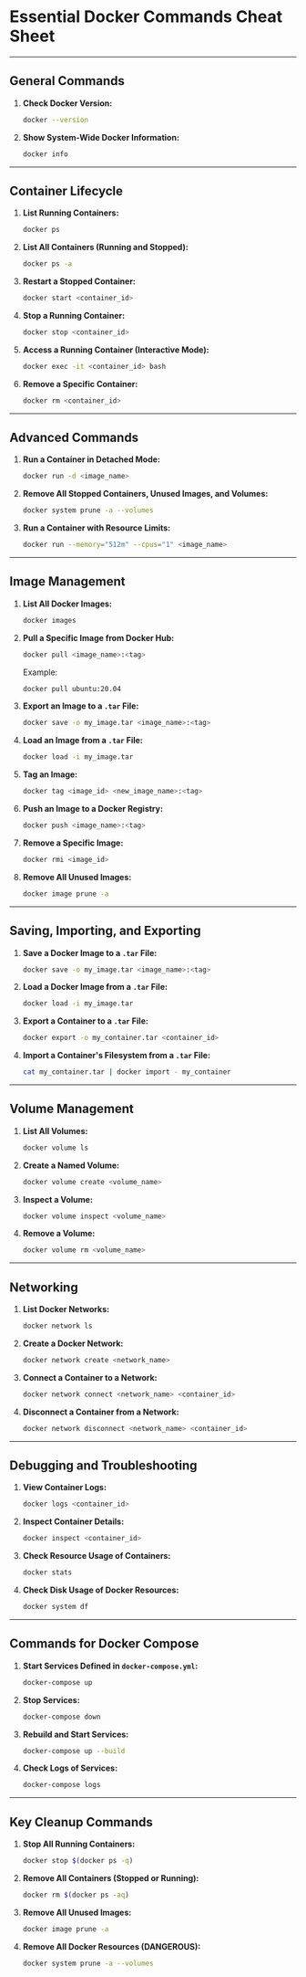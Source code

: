 # Essential Docker Commands Cheat Sheet

---

## **General Commands**

1. **Check Docker Version:**
   ```bash
   docker --version
   ```

2. **Show System-Wide Docker Information:**
   ```bash
   docker info
   ```

---

## **Container Lifecycle**

1. **List Running Containers:**
   ```bash
   docker ps
   ```

2. **List All Containers (Running and Stopped):**
   ```bash
   docker ps -a
   ```

3. **Restart a Stopped Container:**
   ```bash
   docker start <container_id>
   ```

4. **Stop a Running Container:**
   ```bash
   docker stop <container_id>
   ```

5. **Access a Running Container (Interactive Mode):**
   ```bash
   docker exec -it <container_id> bash
   ```

6. **Remove a Specific Container:**
   ```bash
   docker rm <container_id>
   ```

---

## **Advanced Commands**

1. **Run a Container in Detached Mode:**
   ```bash
   docker run -d <image_name>
   ```

2. **Remove All Stopped Containers, Unused Images, and Volumes:**
   ```bash
   docker system prune -a --volumes
   ```

3. **Run a Container with Resource Limits:**
   ```bash
   docker run --memory="512m" --cpus="1" <image_name>
   ```

---

## **Image Management**

1. **List All Docker Images:**
   ```bash
   docker images
   ```

2. **Pull a Specific Image from Docker Hub:**
   ```bash
   docker pull <image_name>:<tag>
   ```
   Example:
   ```bash
   docker pull ubuntu:20.04
   ```

3. **Export an Image to a `.tar` File:**
   ```bash
   docker save -o my_image.tar <image_name>:<tag>
   ```

4. **Load an Image from a `.tar` File:**
   ```bash
   docker load -i my_image.tar
   ```

5. **Tag an Image:**
   ```bash
   docker tag <image_id> <new_image_name>:<tag>
   ```

6. **Push an Image to a Docker Registry:**
   ```bash
   docker push <image_name>:<tag>
   ```

7. **Remove a Specific Image:**
   ```bash
   docker rmi <image_id>
   ```

8. **Remove All Unused Images:**
   ```bash
   docker image prune -a
   ```

---

## **Saving, Importing, and Exporting**

1. **Save a Docker Image to a `.tar` File:**
   ```bash
   docker save -o my_image.tar <image_name>:<tag>
   ```

2. **Load a Docker Image from a `.tar` File:**
   ```bash
   docker load -i my_image.tar
   ```

3. **Export a Container to a `.tar` File:**
   ```bash
   docker export -o my_container.tar <container_id>
   ```

4. **Import a Container's Filesystem from a `.tar` File:**
   ```bash
   cat my_container.tar | docker import - my_container
   ```

---

## **Volume Management**

1. **List All Volumes:**
   ```bash
   docker volume ls
   ```

2. **Create a Named Volume:**
   ```bash
   docker volume create <volume_name>
   ```

3. **Inspect a Volume:**
   ```bash
   docker volume inspect <volume_name>
   ```

4. **Remove a Volume:**
   ```bash
   docker volume rm <volume_name>
   ```

---

## **Networking**

1. **List Docker Networks:**
   ```bash
   docker network ls
   ```

2. **Create a Docker Network:**
   ```bash
   docker network create <network_name>
   ```

3. **Connect a Container to a Network:**
   ```bash
   docker network connect <network_name> <container_id>
   ```

4. **Disconnect a Container from a Network:**
   ```bash
   docker network disconnect <network_name> <container_id>
   ```

---

## **Debugging and Troubleshooting**

1. **View Container Logs:**
   ```bash
   docker logs <container_id>
   ```

2. **Inspect Container Details:**
   ```bash
   docker inspect <container_id>
   ```

3. **Check Resource Usage of Containers:**
   ```bash
   docker stats
   ```

4. **Check Disk Usage of Docker Resources:**
   ```bash
   docker system df
   ```

---


## **Commands for Docker Compose**

1. **Start Services Defined in `docker-compose.yml`:**
   ```bash
   docker-compose up
   ```

2. **Stop Services:**
   ```bash
   docker-compose down
   ```

3. **Rebuild and Start Services:**
   ```bash
   docker-compose up --build
   ```

4. **Check Logs of Services:**
   ```bash
   docker-compose logs
   ```

---


## **Key Cleanup Commands**

1. **Stop All Running Containers:**
   ```bash
   docker stop $(docker ps -q)
   ```

2. **Remove All Containers (Stopped or Running):**
   ```bash
   docker rm $(docker ps -aq)
   ```

3. **Remove All Unused Images:**
   ```bash
   docker image prune -a
   ```

4. **Remove All Docker Resources (DANGEROUS):**
   ```bash
   docker system prune -a --volumes
   ```
